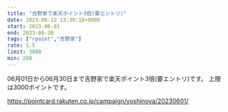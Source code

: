 ```yaml
---
title: "吉野家で楽天ポイント3倍(要エントリ)"
date: 2023-06-12 13:39:18+0900
start: 2023-06-01
end: 2023-06-30
tags: ["rpoint","吉野家"]
rate: 1.5
limit: 3000
min: 200
---
```


06月01日から06月30日まで吉野家で楽天ポイント3倍(要エントリ)です。
上限は3000ポイントです。

https://pointcard.rakuten.co.jp/campaign/yoshinoya/20230601/
